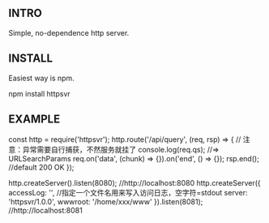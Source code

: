INTRO
-----

Simple, no-dependence http server.

INSTALL
-------

Easiest way is npm.
  
  npm install httpsvr

EXAMPLE
-------

const http = require('httpsvr');
http.route('/api/query', (req, rsp) => {
  // 注意：异常需要自行捕获，不然服务就挂了
  console.log(req.qs); //=> URLSearchParams
  req.on('data', (chunk) => {}).on('end', () => {});
  rsp.end(); //default 200 OK
});

http.createServer().listen(8080); //http://localhost:8080
http.createServer({
  accessLog: '', //指定一个文件名用来写入访问日志，空字符=stdout
  server: 'httpsvr/1.0.0',
  wwwroot: '/home/xxx/www'
}).listen(8081); //http://localhost:8081
